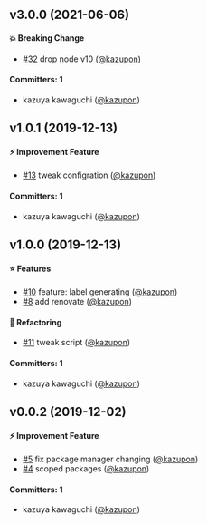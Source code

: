 
## v3.0.0 (2021-06-06)

#### :boom: Breaking Change
* [#32](https://github.com/kazupon/github-label-preset/pull/32) drop node v10 ([@kazupon](https://github.com/kazupon))

#### Committers: 1
- kazuya kawaguchi ([@kazupon](https://github.com/kazupon))




## v1.0.1 (2019-12-13)

#### :zap: Improvement Feature
* [#13](https://github.com/kazupon/github-label-preset/pull/13) tweak configration ([@kazupon](https://github.com/kazupon))

#### Committers: 1
- kazuya kawaguchi ([@kazupon](https://github.com/kazupon))


## v1.0.0 (2019-12-13)

#### :star: Features
* [#10](https://github.com/kazupon/github-label-preset/pull/10) feature: label generating ([@kazupon](https://github.com/kazupon))
* [#8](https://github.com/kazupon/github-label-preset/pull/8) add renovate ([@kazupon](https://github.com/kazupon))

#### :shirt: Refactoring
* [#11](https://github.com/kazupon/github-label-preset/pull/11) tweak script ([@kazupon](https://github.com/kazupon))

#### Committers: 1
- kazuya kawaguchi ([@kazupon](https://github.com/kazupon))


## v0.0.2 (2019-12-02)

#### :zap: Improvement Feature
* [#5](https://github.com/kazupon/github-label-preset/pull/5) fix package manager changing ([@kazupon](https://github.com/kazupon))
* [#4](https://github.com/kazupon/github-label-preset/pull/4) scoped packages ([@kazupon](https://github.com/kazupon))

#### Committers: 1
- kazuya kawaguchi ([@kazupon](https://github.com/kazupon))




